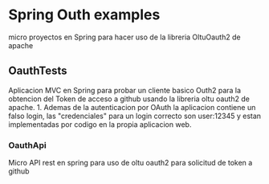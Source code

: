 # Spring Outh examples
micro proyectos en Spring para hacer uso de la libreria OltuOauth2 de apache

## OauthTests
Aplicacion MVC en Spring para probar un cliente basico Outh2 para la obtencion del Token de acceso a github usando la libreria oltu oauth2 de apache.
    1. Ademas de la autenticacion por OAuth la aplicacion contiene un falso login, las "credenciales" para un login correcto son user:12345 y estan implementadas por codigo en la propia aplicacion web.

### OauthApi
Micro API rest en spring para uso de oltu oauth2 para solicitud de token a github